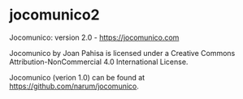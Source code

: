 # jocomunico2
Jocomunico: version 2.0 - https://jocomunico.com

Jocomunico by Joan Pahisa is licensed under a Creative Commons Attribution-NonCommercial 4.0 International License.

Jocomunico (verion 1.0) can be found at https://github.com/narum/jocomunico.

